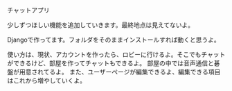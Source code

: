 チャットアプリ

少しずつほしい機能を追加していきます。最終地点は見えてないよ。

Djangoで作ってます。フォルダをそのままインストールすれば動くと思うよ。

使い方は、現状、アカウントを作ったら、ロビーに行けるよ。そこでもチャットができるけど、部屋を作ってチャットもできるよ。
部屋の中では音声通信と碁盤が用意されてるよ。
また、ユーザーページが編集できるよ、編集できる項目はこれから増やしていくよ。